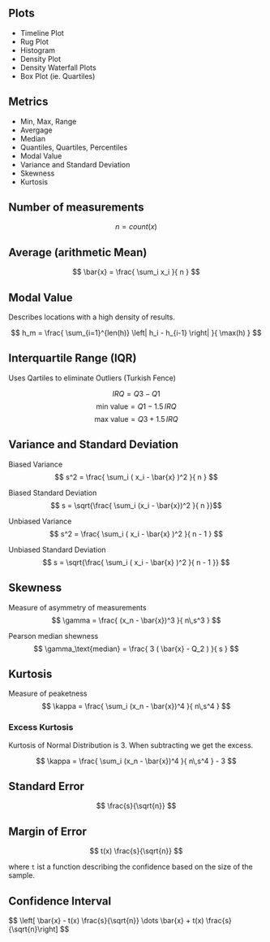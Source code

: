 ## Plots

- Timeline Plot
- Rug Plot
- Histogram
- Density Plot
- Density Waterfall Plots
- Box Plot (ie. Quartiles)

## Metrics

- Min, Max, Range
- Avergage
- Median
- Quantiles, Quartiles, Percentiles
- Modal Value
- Variance and Standard Deviation
- Skewness
- Kurtosis

## Number of measurements

$$ n = count(x) $$

## Average (arithmetic Mean)

$$ \bar{x} = \frac{ \sum_i x_i }{ n } $$

## Modal Value

Describes locations with a high density of results.

$$ h_m = \frac{ \sum_{i=1}^{len(h)} \left| h_i - h_{i-1} \right| }{ \max(h) } $$

## Interquartile Range (IQR)

Uses Qartiles to eliminate Outliers (Turkish Fence)

$$IRQ = Q3 - Q1$$
$$ \text{min value} = Q1 - 1.5\,IRQ$$
$$ \text{max value} = Q3 + 1.5\,IRQ$$

## Variance and Standard Deviation

Biased Variance
$$ s^2 = \frac{ \sum_i ( x_i - \bar{x} )^2 }{ n } $$

Biased Standard Deviation
$$ s = \sqrt{\frac{ \sum_i (x_i - \bar{x})^2 }{ n }}$$

Unbiased Variance
$$ s^2 = \frac{ \sum_i ( x_i - \bar{x} )^2 }{ n - 1 } $$

Unbiased Standard Deviation
$$ s = \sqrt{\frac{ \sum_i ( x_i - \bar{x} )^2 }{ n - 1 }} $$

## Skewness

Measure of asymmetry of measurements
$$ \gamma = \frac{ (x_n - \bar{x})^3 }{ n\,s^3 } $$

Pearson median shewness
$$ \gamma_\text{median} = \frac{ 3 ( \bar{x} - Q_2 ) }{ s } $$

## Kurtosis

Measure of peaketness
$$ \kappa = \frac{ \sum_i (x_n - \bar{x})^4 }{ n\,s^4 } $$

### Excess Kurtosis

Kurtosis of Normal Distribution is 3. When subtracting we get the excess.

$$ \kappa = \frac{ \sum_i (x_n - \bar{x})^4 }{ n\,s^4 } - 3 $$

## Standard Error

$$ \frac{s}{\sqrt{n}} $$

## Margin of Error

$$ t(x) \frac{s}{\sqrt{n}} $$

where `t` ist a function describing the confidence based on the size of the sample. 

## Confidence Interval

$$ \left[ \bar{x} - t(x) \frac{s}{\sqrt{n}} \dots \bar{x} + t(x) \frac{s}{\sqrt{n}\right] $$

